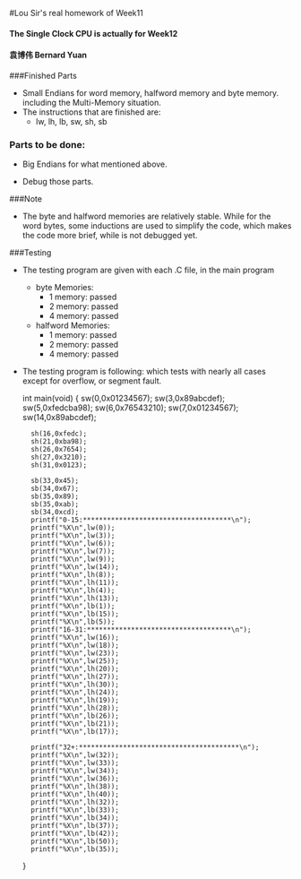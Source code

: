 #Lou Sir's real homework of Week11
#### The Single Clock CPU is actually for Week12
#### 袁博伟 Bernard Yuan
###Finished Parts
* Small Endians for word memory, halfword memory and byte memory. including the Multi-Memory situation.
* The instructions that are finished are:
  * lw, lh, lb, sw, sh, sb

### Parts to be done:
* Big Endians for what mentioned above.

* Debug those parts.

###Note
* The byte and halfword memories are relatively stable. While for the word bytes, some inductions are used to simplify the code, which makes the code more brief, while is not debugged yet.

###Testing
* The testing program are given with each .C file, in the main program
  * byte Memories:
    * 1 memory: passed
    * 2 memory: passed
    * 4 memory: passed
  * halfword Memories:
    * 1 memory: passed
    * 2 memory: passed
    * 4 memory: passed
* The testing program is following: which tests with nearly all cases except for overflow, or segment fault.


    int main(void) {
        sw(0,0x01234567);
        sw(3,0x89abcdef);
        sw(5,0xfedcba98);
        sw(6,0x76543210);
        sw(7,0x01234567);
        sw(14,0x89abcdef);


        sh(16,0xfedc);
        sh(21,0xba98);
        sh(26,0x7654);
        sh(27,0x3210);
        sh(31,0x0123);

        sb(33,0x45);
        sb(34,0x67);
        sb(35,0x89);
        sb(35,0xab);
        sb(34,0xcd);
        printf("0-15:*************************************\n");
        printf("%X\n",lw(0));
        printf("%X\n",lw(3));
        printf("%X\n",lw(6));
        printf("%X\n",lw(7));
        printf("%X\n",lw(9));
        printf("%X\n",lw(14));
        printf("%X\n",lh(8));
        printf("%X\n",lh(11));
        printf("%X\n",lh(4));
        printf("%X\n",lh(13));
        printf("%X\n",lb(1));
        printf("%X\n",lb(15));
        printf("%X\n",lb(5));
        printf("16-31:************************************\n");
        printf("%X\n",lw(16));
        printf("%X\n",lw(18));
        printf("%X\n",lw(23));
        printf("%X\n",lw(25));
        printf("%X\n",lh(20));
        printf("%X\n",lh(27));
        printf("%X\n",lh(30));
        printf("%X\n",lh(24));
        printf("%X\n",lh(19));
        printf("%X\n",lh(28));
        printf("%X\n",lb(26));
        printf("%X\n",lb(21));
        printf("%X\n",lb(17));

        printf("32+:****************************************\n");
        printf("%X\n",lw(32));
        printf("%X\n",lw(33));
        printf("%X\n",lw(34));
        printf("%X\n",lw(36));
        printf("%X\n",lh(38));
        printf("%X\n",lh(40));
        printf("%X\n",lh(32));
        printf("%X\n",lb(33));
        printf("%X\n",lb(34));
        printf("%X\n",lb(37));
        printf("%X\n",lb(42));
        printf("%X\n",lb(50));
        printf("%X\n",lb(35));

    }
